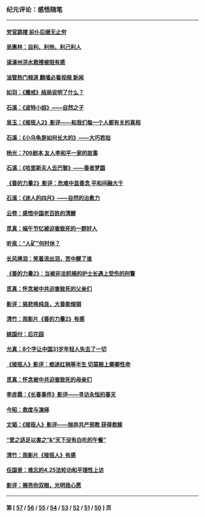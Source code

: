 ### 纪元评论：感悟随笔
---
#### [党官跳楼 前仆后继无止穷](../../pages/nsc1035/n14058175.md?08240330) 
#### [吴惠林：自利、利他、利己利人](../../pages/nsc1035/n14052459.md?08240330) 
#### [读涿州洪水救搜被阻有感](../../pages/nsc1035/n14049641.md?08240330) 
#### [油管热门频道 翻墙必看视频 新闻](ok?08240330)
#### [如羽：《魔戒》结局说明了什么？](../../pages/nsc1035/n14048860.md?08240330) 
#### [石溪：《波特小姐》——自然之子](../../pages/nsc1035/n14048291.md?08240330) 
#### [吴玉：《接班人2》影评——和我们每一个人都有关的真相](../../pages/nsc1035/n14041114.md?08240330) 
#### [石溪：《小乌龟是如何长大的》——大巧若拙](../../pages/nsc1035/n14037479.md?08240330) 
#### [杨光：709剧本 友人李和平一家的故事](../../pages/nsc1035/n14032047.md?08240330) 
#### [石溪：《哈里斯夫人去巴黎》——善者梦圆](../../pages/nsc1035/n14031778.md?08240330) 
#### [《善的力量2》影评：危难中显善念 平和间融大千](../../pages/nsc1035/n14028390.md?08240330) 
#### [石溪：《迷人的四月》——自然的治愈力](../../pages/nsc1035/n14027049.md?08240330) 
#### [云卷：感悟中国老百姓的清醒](../../pages/nsc1035/n14025152.md?08240330) 
#### [觅真：端午节忆被迫害致死的一群好人](../../pages/nsc1035/n14020985.md?08240330) 
#### [听泉：“人矿”何时休？](../../pages/nsc1035/n14016609.md?08240330) 
#### [长风拂泪：笑着流出泪，苦中醒了谁](../../pages/nsc1035/n14016469.md?08240330) 
#### [《善的力量2》：当被非法抓捕的护士长遇上受伤的刑警](../../pages/nsc1035/n14015561.md?08240330) 
#### [觅真：怀念被中共迫害致死的父亲们](../../pages/nsc1035/n14014258.md?08240330) 
#### [影评：慈悲唤纯良，大善能熔钢](../../pages/nsc1035/n14010867.md?08240330) 
#### [清竹：观影片《善的力量2》有感](../../pages/nsc1035/n14010015.md?08240330) 
#### [姚国付：后花园](../../pages/nsc1035/n14005301.md?08240330) 
#### [允真：8个字让中国31岁年轻人失去了一切](../../pages/nsc1035/n13999093.md?08240330) 
#### [《接班人》影评：痴迷红祸等半生 切莫赔上卿卿性命](../../pages/nsc1035/n13998676.md?08240330) 
#### [觅真：怀念被中共迫害致死的母亲们](../../pages/nsc1035/n13997271.md?08240330) 
#### [李彦霖：《长春事件》影评——寻访永恒的春天](../../pages/nsc1035/n13995112.md?08240330) 
#### [今昭：救度与演绎](../../pages/nsc1035/n13992670.md?08240330) 
#### [文韬：《接班人》影评——抛弃共产邪教 获得救赎](../../pages/nsc1035/n13990160.md?08240330) 
#### [“爱之适足以害之”&“天下没有白吃的午餐”](../../pages/nsc1035/n13988391.md?08240330) 
#### [清竹：观影片《接班人》有感](../../pages/nsc1035/n13983561.md?08240330) 
#### [任国贤：难忘的4.25法轮功和平理性上访](../../pages/nsc1035/n13983482.md?08240330) 
#### [影评：擦亮你双眼，光明我心愿](../../pages/nsc1035/n13982333.md?08240330) 

---
#### 第 [ [57](./57.md?08240330) / [56](./56.md?08240330) / [55](./55.md?08240330) / [54](./54.md?08240330) / [53](./53.md?08240330) / [52](./52.md?08240330) / [51](./51.md?08240330) / [50](./50.md?08240330) ] 页
